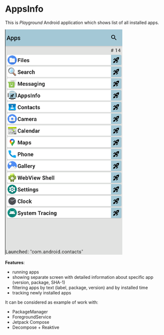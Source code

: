 # AppsInfo

This is *Playground* Android application which shows list of all installed apps.

![AppsInfo example](./apps-info-screen-example.png)

**Features**:
- running apps
- showing separate screen with detailed information about specific app (version, package, SHA-1)
- filtering apps by text (label, package, version) and by installed time
- tracking newly installed apps

It can be considered as example of work with:
- PackageManager
- ForegroundService
- Jetpack Compose
- Decompose + Reaktive
